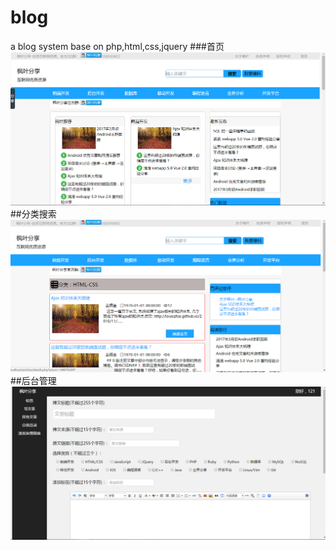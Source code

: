# blog
a blog system base on php,html,css,jquery
###首页
![image](https://github.com/shangxintonghua/blog/blob/master/images/index.png)
##分类搜索
![image](https://github.com/shangxintonghua/blog/blob/master/images/category1.png)
##后台管理
![image](https://github.com/shangxintonghua/blog/blob/master/images/admin.png)
